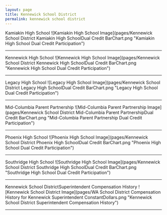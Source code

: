 ```yaml
---
layout: page
title: Kennewick School District
permalink: kennewick school district
---
```



Kamiakin High School
![Kamiakin High School Image](pages/Kennewick School District Kamiakin High SchoolDual Credit BarChart.png "Kamiakin High School Dual Credit Participation")

___

Kennewick High School
![Kennewick High School Image](pages/Kennewick School District Kennewick High SchoolDual Credit BarChart.png "Kennewick High School Dual Credit Participation")

___

Legacy High School
![Legacy High School Image](pages/Kennewick School District Legacy High SchoolDual Credit BarChart.png "Legacy High School Dual Credit Participation")

___

Mid-Columbia Parent Partnership
![Mid-Columbia Parent Partnership Image](pages/Kennewick School District Mid-Columbia Parent PartnershipDual Credit BarChart.png "Mid-Columbia Parent Partnership Dual Credit Participation")

___

Phoenix High School
![Phoenix High School Image](pages/Kennewick School District Phoenix High SchoolDual Credit BarChart.png "Phoenix High School Dual Credit Participation")

___

Southridge High School
![Southridge High School Image](pages/Kennewick School District Southridge High SchoolDual Credit BarChart.png "Southridge High School Dual Credit Participation")

___

Kennewick School DistrictSuperintendent Compensation History
![Kennewick School District Image](pages/WA School District Compensation History for Kennewick Superintendent ConstantDollars.png "Kennewick School District Superintendent Compensation History")

___

